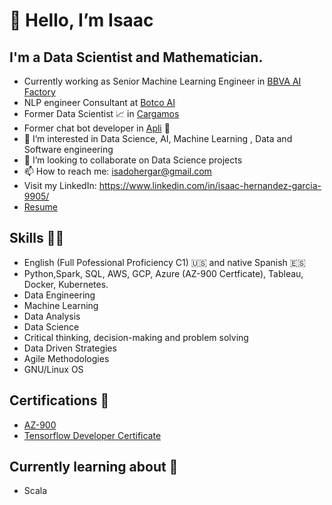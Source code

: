 # 👋 Hello, I’m Isaac
## I'm a Data Scientist and Mathematician.
- Currently working as Senior Machine Learning Engineer in [BBVA AI Factory](https://www.bbvaaifactory.com)
- NLP engineer Consultant at [Botco AI](https://botco.ai/)
- Former Data Scientist 📈 in [Cargamos](https://www.linkedin.com/company/cargamosmx/)
- Former chat bot developer in [Apli](https://www.apli.jobs/) 🤖
- 👀 I’m interested in Data Science, AI, Machine Learning , Data and Software engineering 
- 💞️ I’m looking to collaborate on Data Science projects
- 📫 How to reach me: isadohergar@gmail.com
- Visit my LinkedIn: https://www.linkedin.com/in/isaac-hernandez-garcia-9905/ 
- [Resume](https://www.canva.com/design/DAFScipfP-Q/I7KNPLfdoDwyHWE1p5mbbA/view?utm_content=DAFScipfP-Q&utm_campaign=designshare&utm_medium=link2&utm_source=sharebutton)

## Skills 👨‍💻
* English (Full Pofessional Proficiency C1)  🇺🇸 and native Spanish 🇪🇸
* Python,Spark, SQL, AWS, GCP, Azure (AZ-900 Certficate), Tableau, Docker, Kubernetes.
* Data Engineering
* Machine Learning
* Data Analysis
* Data Science
* Critical thinking, decision-making and problem solving 
* Data Driven Strategies
* Agile Methodologies
* GNU/Linux OS

## Certifications 📜
* [AZ-900](https://portal.certiport.com/Portal/Pages/PrintTranscriptInfo.aspx?action=Cert&id=414&cvid=jlqG6GsGh69aqvgbIui9eg==)
* [Tensorflow Developer Certificate](https://www.credential.net/257ddb28-b131-4b23-ac07-ebd029b271be#gs.yb7xmc)

## Currently learning about 🌱
- Scala
<!---
axiom-of-choice/axiom-of-choice is a ✨ special ✨ repository because its `README.md` (this file) appears on your GitHub profile.
You can click the Preview link to take a look at your changes.
--->

